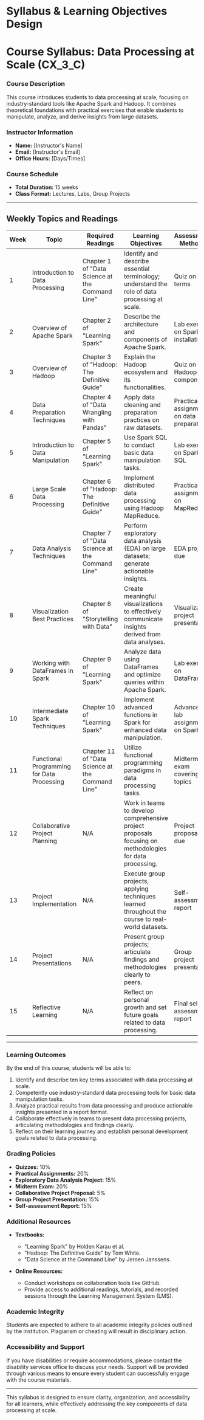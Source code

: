 Syllabus & Learning Objectives Design
=====================================

# Course Syllabus: Data Processing at Scale (CX_3_C)

### Course Description
This course introduces students to data processing at scale, focusing on industry-standard tools like Apache Spark and Hadoop. It combines theoretical foundations with practical exercises that enable students to manipulate, analyze, and derive insights from large datasets.

### Instructor Information
- **Name:** [Instructor's Name]
- **Email:** [Instructor's Email]
- **Office Hours:** [Days/Times]

### Course Schedule
- **Total Duration:** 15 weeks
- **Class Format:** Lectures, Labs, Group Projects

---

## Weekly Topics and Readings

| Week | Topic                                      | Required Readings                                     | Learning Objectives                                                                                                                                                                        | Assessment Methods                         |
|------|--------------------------------------------|------------------------------------------------------|--------------------------------------------------------------------------------------------------------------------------------------------------------------------------------------------|-------------------------------------------|
| 1    | Introduction to Data Processing            | Chapter 1 of "Data Science at the Command Line"     | Identify and describe essential terminology; understand the role of data processing at scale.                                                                                                       | Quiz on key terms                         |
| 2    | Overview of Apache Spark                   | Chapter 2 of "Learning Spark"                        | Describe the architecture and components of Apache Spark.                                                                                                                                  | Lab exercise on Spark installation        |
| 3    | Overview of Hadoop                         | Chapter 3 of "Hadoop: The Definitive Guide"        | Explain the Hadoop ecosystem and its functionalities.                                                                                                                                    | Quiz on Hadoop components                 |
| 4    | Data Preparation Techniques                 | Chapter 4 of "Data Wrangling with Pandas"           | Apply data cleaning and preparation practices on raw datasets.                                                                                                                          | Practical assignment on data preparation   |
| 5    | Introduction to Data Manipulation          | Chapter 5 of "Learning Spark"                        | Use Spark SQL to conduct basic data manipulation tasks.                                                                                                                                              | Lab exercise on Spark SQL                 |
| 6    | Large Scale Data Processing                | Chapter 6 of "Hadoop: The Definitive Guide"         | Implement distributed data processing using Hadoop MapReduce.                                                                                                                             | Practical assignment on MapReduce         |
| 7    | Data Analysis Techniques                   | Chapter 7 of "Data Science at the Command Line"     | Perform exploratory data analysis (EDA) on large datasets; generate actionable insights.                                                                                                         | EDA project due                           |
| 8    | Visualization Best Practices                | Chapter 8 of "Storytelling with Data"               | Create meaningful visualizations to effectively communicate insights derived from data analyses.                                                                                                                  | Visualization project presentation         |
| 9    | Working with DataFrames in Spark          | Chapter 9 of "Learning Spark"                        | Analyze data using DataFrames and optimize queries within Apache Spark.                                                                                                                                      | Lab exercise on DataFrames                |
| 10   | Intermediate Spark Techniques               | Chapter 10 of "Learning Spark"                       | Implement advanced functions in Spark for enhanced data manipulation.                                                                                                                                 | Advanced lab assignment on Spark          |
| 11   | Functional Programming for Data Processing | Chapter 11 of "Data Science at the Command Line"    | Utilize functional programming paradigms in data processing tasks.                                                                                                                      | Midterm exam covering all topics          |
| 12   | Collaborative Project Planning              | N/A                                                  | Work in teams to develop comprehensive project proposals focusing on methodologies for data processing.                                                                                             | Project proposal due                      |
| 13   | Project Implementation                      | N/A                                                  | Execute group projects, applying techniques learned throughout the course to real-world datasets.                                                                                                            | Self-assessment report                    |
| 14   | Project Presentations                      | N/A                                                  | Present group projects; articulate findings and methodologies clearly to peers.                                                                                                                | Group project presentation                |
| 15   | Reflective Learning                        | N/A                                                  | Reflect on personal growth and set future goals related to data processing.                                                                                                                     | Final self-assessment report              |

---

### Learning Outcomes
By the end of this course, students will be able to:
1. Identify and describe ten key terms associated with data processing at scale.
2. Competently use industry-standard data processing tools for basic data manipulation tasks.
3. Analyze practical results from data processing and produce actionable insights presented in a report format.
4. Collaborate effectively in teams to present data processing projects, articulating methodologies and findings clearly.
5. Reflect on their learning journey and establish personal development goals related to data processing.

### Grading Policies
- **Quizzes:** 10%
- **Practical Assignments:** 20%
- **Exploratory Data Analysis Project:** 15%
- **Midterm Exam:** 20%
- **Collaborative Project Proposal:** 5%
- **Group Project Presentation:** 15%
- **Self-assessment Report:** 15%

### Additional Resources
- **Textbooks:**
  - "Learning Spark" by Holden Karau et al.
  - "Hadoop: The Definitive Guide" by Tom White.
  - "Data Science at the Command Line" by Jeroen Janssens.

- **Online Resources:**
  - Conduct workshops on collaboration tools like GitHub.
  - Provide access to additional readings, tutorials, and recorded sessions through the Learning Management System (LMS).

### Academic Integrity
Students are expected to adhere to all academic integrity policies outlined by the institution. Plagiarism or cheating will result in disciplinary action.

### Accessibility and Support
If you have disabilities or require accommodations, please contact the disability services office to discuss your needs. Support will be provided through various means to ensure every student can successfully engage with the course materials.

--- 

This syllabus is designed to ensure clarity, organization, and accessibility for all learners, while effectively addressing the key components of data processing at scale.
